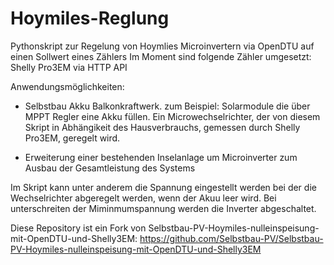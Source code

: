 # Hoymiles-Reglung
Pythonskript zur Regelung von Hoymlies Microinvertern via OpenDTU auf einen Sollwert eines Zählers
Im Moment sind folgende Zähler umgesetzt:
  Shelly Pro3EM via HTTP API

Anwendungsmöglichkeiten:
- Selbstbau Akku Balkonkraftwerk. zum Beispiel:
Solarmodule die über MPPT Regler eine Akku füllen. Ein Microwechselrichter, der von diesem Skript in Abhängikeit des Hausverbrauchs, gemessen durch Shelly Pro3EM, geregelt wird.

- Erweiterung einer bestehenden Inselanlage um Microinverter zum Ausbau der Gesamtleistung des Systems
    
Im Skript kann unter anderem die Spannung eingestellt werden bei der die Wechselrichter abgeregelt werden, wenn der Akuu leer wird. Bei unterschreiten der Miminmumspannung werden die Inverter abgeschaltet.

Diese Repository ist ein Fork von Selbstbau-PV-Hoymiles-nulleinspeisung-mit-OpenDTU-und-Shelly3EM:
https://github.com/Selbstbau-PV/Selbstbau-PV-Hoymiles-nulleinspeisung-mit-OpenDTU-und-Shelly3EM

